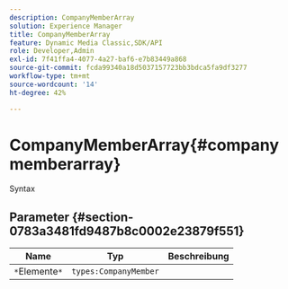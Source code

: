 ```yaml
---
description: CompanyMemberArray
solution: Experience Manager
title: CompanyMemberArray
feature: Dynamic Media Classic,SDK/API
role: Developer,Admin
exl-id: 7f41ffa4-4077-4a27-baf6-e7b83449a868
source-git-commit: fcda99340a18d5037157723bb3bdca5fa9df3277
workflow-type: tm+mt
source-wordcount: '14'
ht-degree: 42%

---
```


# CompanyMemberArray{#companymemberarray}

Syntax

## Parameter {#section-0783a3481fd9487b8c0002e23879f551}

| Name | Typ | Beschreibung |
|---|---|---|
| `*`Elemente`*` | `types:CompanyMember` |  |
